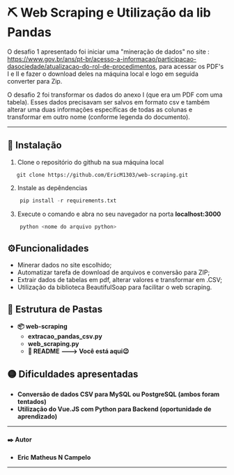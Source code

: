 # ⛏️ Web Scraping e Utilização da lib Pandas
O desafio 1 apresentado foi iniciar uma "mineração de dados" no site : https://www.gov.br/ans/pt-br/acesso-a-informacao/participacao-dasociedade/atualizacao-do-rol-de-procedimentos, para acessar os PDF's I e II e fazer o download deles na máquina local e logo em seguida converter para Zip.

O desafio 2 foi transformar os dados do anexo I (que era um PDF com uma tabela). Esses dados precisavam ser salvos em formato csv e também alterar uma duas informações específicas de todas as colunas e transformar em outro nome (conforme legenda do documento).
***
## 🤖 Instalação

1. Clone o repositório do github na sua máquina local
 ~~~~git
    git clone https://github.com/EricM1303/web-scraping.git
~~~~

2. Instale as depêndencias

~~~~python
    pip install -r requirements.txt
~~~~

3. Execute o comando e abra no seu navegador na porta **localhost:3000**

~~~~python
    python <nome do arquivo python>
~~~~
## ⚙️Funcionalidades
* Minerar dados no site escolhido;
* Automatizar tarefa de download de arquivos e conversão para ZIP;
* Extrair dados de tabelas em pdf, alterar valores e transformar em .CSV;
* Utilização da biblioteca BeautifulSoap para facilitar o web scraping.

## 📂 Estrutura de Pastas

* **📦 web-scraping**
    * **extracao_pandas_csv.py**
    * **web_scraping.py**
  * **📜 README** **---> Você está aqui😉**


## 🟡 Dificuldades apresentadas
* **Conversão de dados CSV para MySQL ou PostgreSQL (ambos foram tentados)**
* **Utilização do Vue.JS com Python para Backend (oportunidade de aprendizado)**
***
#### ✒️ Autor
* **Eric Matheus N Campelo**

***